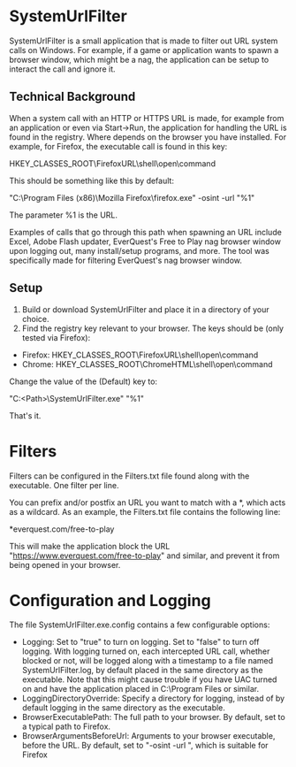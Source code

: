 SystemUrlFilter
==============

SystemUrlFilter is a small application that is made to filter out URL system calls on Windows. For example, if a game or application wants to spawn a browser window, which might be a nag, the application can be setup to interact the call and ignore it.

Technical Background
--------------

When a system call with an HTTP or HTTPS URL is made, for example from an application or even via Start->Run, the application for handling the URL is found in the registry. Where depends on the browser you have installed. For example, for Firefox, the executable call is found in this key:

HKEY_CLASSES_ROOT\FirefoxURL\shell\open\command

This should be something like this by default:

"C:\Program Files (x86)\Mozilla Firefox\firefox.exe" -osint -url "%1"

The parameter %1 is the URL.

Examples of calls that go through this path when spawning an URL include Excel, Adobe Flash updater, EverQuest's Free to Play nag browser window upon logging out, many install/setup programs, and more. The tool was specifically made for filtering EverQuest's nag browser window.

Setup
--------------

1) Build or download SystemUrlFilter and place it in a directory of your choice.
2) Find the registry key relevant to your browser. The keys should be (only tested via Firefox):

- Firefox: HKEY_CLASSES_ROOT\FirefoxURL\shell\open\command
- Chrome: HKEY_CLASSES_ROOT\ChromeHTML\shell\open\command

Change the value of the (Default) key to:

"C:\<Path>\SystemUrlFilter.exe" "%1"

That's it.

Filters
==============

Filters can be configured in the Filters.txt file found along with the executable. One filter per line.

You can prefix and/or postfix an URL you want to match with a *, which acts as a wildcard. As an example, the Filters.txt file contains the following line:

*everquest.com/free-to-play

This will make the application block the URL "https://www.everquest.com/free-to-play" and similar, and prevent it from being opened in your browser.

Configuration and Logging
==============

The file SystemUrlFilter.exe.config contains a few configurable options:

- Logging: Set to "true" to turn on logging. Set to "false" to turn off logging. With logging turned on, each intercepted URL call, whether blocked or not, will be logged along with a timestamp to a file named SystemUrlFilter.log, by default placed in the same directory as the executable. Note that this might cause trouble if you have UAC turned on and have the application placed in C:\Program Files or similar.
- LoggingDirectoryOverride: Specify a directory for logging, instead of by default logging in the same directory as the executable.
- BrowserExecutablePath: The full path to your browser. By default, set to a typical path to Firefox.
- BrowserArgumentsBeforeUrl: Arguments to your browser executable, before the URL. By default, set to "-osint -url ", which is suitable for Firefox